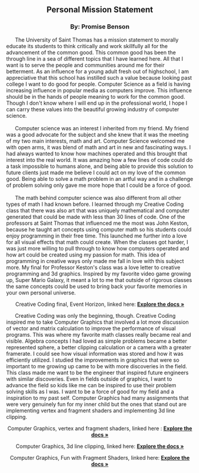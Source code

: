 
  
  <h2 align="center"> Personal Mission Statement </h2>
<h3 align="center"> By: Promise Benson </h3>

  <p align="left">
   &nbsp &nbsp &nbsp The University of Saint Thomas has a mission statement to morally educate its students to think critically and work skillfully all for the advancement of the common good. This common good has been the through line in a sea of different topics that I have learned here. All that I want is to serve the people and communities around me for their betterment. As an influence for a young adult fresh out of highschool, I am appreciative that this school has instilled such a value because looking past college I want to do good for people. Computer Science as a field is having increasing influence in popular media as computers improve. This influence should be in the hands of people meaning to work for the common good. Though I don't know where I will end up in the professional world, I hope I can carry these values into the beautiful growing industry of computer science.
	</br> </br>
&nbsp &nbsp &nbsp  Computer science was an interest I inherited from my friend. My friend was a good advocate for the subject and she knew that it was the meeting of my two main interests, math and art. Computer Science welcomed me with open arms, it was blend of math and art in new and fascinating ways. I had always wanted to know how machines operated and this brought that interest into the real world. It was amazing how a few lines of code could do a task impossible to humans alone, and being able to provide this solution to future clients just made me believe I could act on my love of the common good. Being able to solve a math problem in an artful way and in a challenge of problem solving only gave me more hope that I could be a force of good. 
	</br> </br>
 &nbsp &nbsp &nbsp  The math behind computer science was also different from all other types of math I had known before. I learned through my Creative Coding class that there was also art that was uniquely mathematical and computer generated that could be made with less than 30 lines of code. One of the professors at Saint Thomas that influenced me the most was John Keston, because he taught art concepts using computer math so his students could enjoy programming in their free time. This launched me further into a love for all visual effects that math could create. When the classes got harder, I was just more willing to pull through to know how computers operated and how art could be created using my passion for math. This idea of programming in creative ways only made me fall in love with this subject more. My final for Professor Keston's class was a love letter to creative programming and 3d graphics. Inspired by my favorite video game growing up, Super Mario Galaxy, it meant a lot to me that outside of rigorous classes the same concepts could be used to bring back your favorite memories in your own personal universe.
    </br>
   </p> <p align="center"> Creative Coding final, Event Horizon, linked here: <a href="https://github.com/bens9288/EventHorizon/blob/main/README.md"><strong>Explore the docs »</strong></a>
</p>
<p>
 &nbsp &nbsp &nbsp Creative Coding was only the beginning, though. Creative Coding inspired me to take Computer Graphics that involved a lot more discussion of vector and matrix calculation to improve the performance of visual programs. This was where my favorite math classes really became real and visible. Algebra concepts I had loved as simple problems became a better represented sphere, a better clipping calculation or a camera with a greater framerate. I could see how visual information was stored and how it was efficiently utilized. I studied the improvements in graphics that were so important to me growing up came to be with more discoveries in the field. This class made me want to be the engineer that inspired future engineers with similar discoveries. Even in fields outside of graphics, I want to advance the field so kids like me can be inspired to use their problem solving skills as I was. I want to be a force of good for my field and a inspiration to my past self. Computer Graphics had many assignments that were very genuinely fun for my inner child but the ones that stand out are implementing vertex and fragment shaders and implementing 3d line clipping. 
   </br>
   </p> <p align="center">
    	Computer Graphics, vertex and fragment shaders, linked here : <a href="https://github.com/bens9288/cg-illumination/blob/main/README.md"><strong>Explore the docs »</strong></a></p>
</p> <p align="center">
	Computer Graphics, 3d line clipping, linked here: <a href="https://github.com/bens9288/cg-3dprojections/blob/main/README.md"><strong>Explore the docs »</strong></a></p>
	<p align="center">Computer Graphics, Fun with Fragment Shaders, linked here: <a href="https://github.com/bens9288/cg-fragmentshaders/blob/main/README.md"><strong>Explore the docs »</strong></a></p>
    <br />
  </p>
</div>
